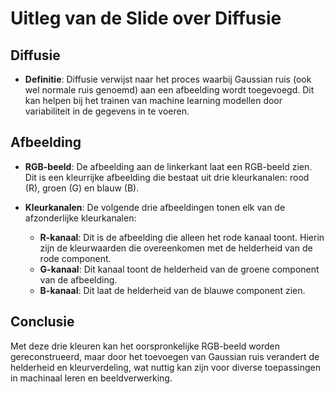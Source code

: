 # Uitleg van de Slide over Diffusie

## Diffusie

- **Definitie**: Diffusie verwijst naar het proces waarbij Gaussian ruis (ook wel normale ruis genoemd) aan een afbeelding wordt toegevoegd. Dit kan helpen bij het trainen van machine learning modellen door variabiliteit in de gegevens in te voeren.

## Afbeelding

- **RGB-beeld**: De afbeelding aan de linkerkant laat een RGB-beeld zien. Dit is een kleurrijke afbeelding die bestaat uit drie kleurkanalen: rood (R), groen (G) en blauw (B).
  
- **Kleurkanalen**: De volgende drie afbeeldingen tonen elk van de afzonderlijke kleurkanalen:
  - **R-kanaal**: Dit is de afbeelding die alleen het rode kanaal toont. Hierin zijn de kleurwaarden die overeenkomen met de helderheid van de rode component.
  - **G-kanaal**: Dit kanaal toont de helderheid van de groene component van de afbeelding.
  - **B-kanaal**: Dit laat de helderheid van de blauwe component zien.

## Conclusie

Met deze drie kleuren kan het oorspronkelijke RGB-beeld worden gereconstrueerd, maar door het toevoegen van Gaussian ruis verandert de helderheid en kleurverdeling, wat nuttig kan zijn voor diverse toepassingen in machinaal leren en beeldverwerking.